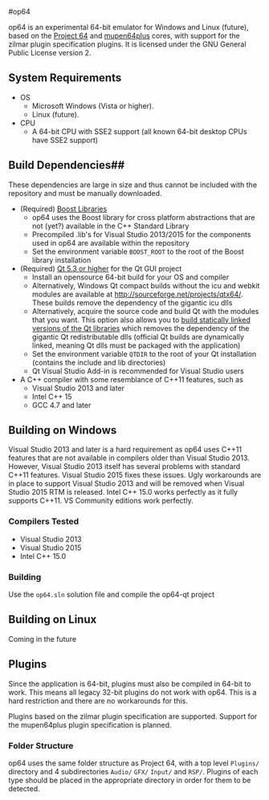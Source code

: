 #op64

op64 is an experimental 64-bit emulator for Windows and Linux (future), based on the [Project 64](http://www.pj64-emu.com/) and [mupen64plus](https://code.google.com/p/mupen64plus/) cores, with support for the zilmar plugin specification plugins. It is licensed under the GNU General Public License version 2.

## System Requirements
* OS
    * Microsoft Windows (Vista or higher).
    * Linux (future).
* CPU
    * A 64-bit CPU with SSE2 support (all known 64-bit desktop CPUs have SSE2 support)

## Build Dependencies##

These dependencies are large in size and thus cannot be included with the repository and must be manually downloaded.

* (Required) [Boost Libraries](http://www.boost.org/)
    * op64 uses the Boost library for cross platform abstractions that are not (yet?) available in the C++ Standard Library
    * Precompiled .lib's for Visual Studio 2013/2015 for the components used in op64 are available within the repository
    * Set the environment variable `BOOST_ROOT` to the root of the Boost library installation
* (Required) [Qt 5.3 or higher](http://www.qt.io/) for the Qt GUI project
    * Install an opensource 64-bit build for your OS and compiler
    * Alternatively, Windows Qt compact builds without the icu and webkit modules are available at http://sourceforge.net/projects/qtx64/. These builds remove the dependency of the gigantic icu dlls
    * Alternatively, acquire the source code and build Qt with the modules that you want. This option also allows you to [build statically linked versions of the Qt libraries](https://github.com/r52/op64/wiki/Quick-Guide-to-Compiling-Qt-for-Static-Linking) which removes the dependency of the gigantic Qt redistributable dlls (official Qt builds are dynamically linked, meaning Qt dlls must be packaged with the application)
    * Set the environment variable `QTDIR` to the root of your Qt installation (contains the include and lib directories)
    * Qt Visual Studio Add-in is recommended for Visual Studio users
* A C++ compiler with some resemblance of C++11 features, such as
    * Visual Studio 2013 and later
    * Intel C++ 15
    * GCC 4.7 and later

## Building on Windows

Visual Studio 2013 and later is a hard requirement as op64 uses C++11 features that are not available in compilers older than Visual Studio 2013. However, Visual Studio 2013 itself has several problems with standard C++11 features. Visual Studio 2015 fixes these issues. Ugly workarounds are in place to support Visual Studio 2013 and will be removed when Visual Studio 2015 RTM is released. Intel C++ 15.0 works perfectly as it fully supports C++11. VS Community editions work perfectly.

### Compilers Tested

* Visual Studio 2013
* Visual Studio 2015
* Intel C++ 15.0

### Building

Use the `op64.sln` solution file and compile the op64-qt project

## Building on Linux

Coming in the future

## Plugins

Since the application is 64-bit, plugins must also be compiled in 64-bit to work. This means all legacy 32-bit plugins do not work with op64. This is a hard restriction and there are no workarounds for this.

Plugins based on the zilmar plugin specification are supported. Support for the mupen64plus plugin specification is planned.

### Folder Structure

op64 uses the same folder structure as Project 64, with a top level `Plugins/` directory and 4 subdirectories `Audio/` `GFX/` `Input/` and `RSP/`. Plugins of each type should be placed in the appropriate directory in order for them to be detected.
